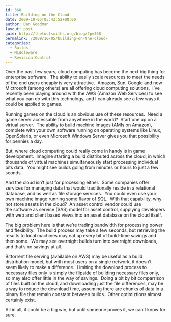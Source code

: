 ```yaml
---
id: 368
title: Building on the Cloud
date: 2009-10-05T05:43:52+00:00
author: Dan Goodman
layout: post
guid: http://thetoolsmiths.org/blog/?p=368
permalink: /2009/10/05/building-on-the-cloud/
categories:
  - Builds
  - Middleware
  - Revision Control
---
```

Over the past few years, cloud computing has become the next big thing for enterprise software.  The ability to easily scale resources to meet the needs of the end users cheaply is very attractive.  Amazon, Sun, Google and now Mictrosoft (among others) are all offering cloud computing solutions.  I&#8217;ve recently been playing around with the AWS (Amazon Web Services) to see what you can do with this technology, and I can already see a few ways it could be applied to games.

Running games on the cloud is an obvious use of these resources.  Need a game server accessable from anywhere in the world?  Start one up on a virtual server.  The ability to build machine images (AMIs on Amazon), complete with your own software running on operating systems like Linux, OpenSolaris, or even Microsoft Windows Server gives you that possibility for pennies a day.

But, where cloud computing could really come in handy is in game development.  Imagine starting a build distributed across the cloud, in which thousands of virtual machines simultaneously start processing individual bits data.  You might see builds going from minutes or hours to just a few sconds.

And the cloud isn&#8217;t just for processing either.  Some companies offer services for managing data that would traditionally reside in a relational database, and as well as file storage services.  You could even use your own machine image running some flavor of SQL.  With that capability, why not store assets in the cloud?  An asset control vendor could use the software as service (SAS) model for asset control, supplying developers with web and client based views into an asset database on the cloud itself.

The big problem here is that we&#8217;re trading bandwidth for processing power and flexibility.  The build process may take a few seconds, but retrieving the results to local machines may eat up every bit of build-time savings and then some.  We may see overnight builds turn into overnight downloads, and that&#8217;s no savings at all. 

Bittorrent file serving (available on AWS) may be useful as a build distribution model, but with most users on a single network, it doesn&#8217;t seem likely to make a difference.  Limiting the download process to necessary files only is simply the flipside of building necessary files only, so may also offer little in the way of savings.  Doing a bit by bit comparrison of files built on the cloud, and downloading just the file differences, may be a way to reduce the download time, assuming there are chunks of data in a binary file that remain constant between builds.  Other optimiztions almost certainly exist.

All in all, it could be a big win, but until someone proves it, we can&#8217;t know for sure.